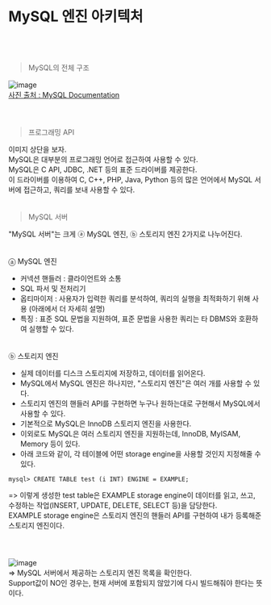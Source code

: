# MySQL 엔진 아키텍처
　   
　   
> MySQL의 전체 구조

![image](https://github.com/inpink/CS_Database_Study/assets/108166692/fa116b19-6a69-4540-bc8a-fb80c875500d)　   
[ 사진 출처 : MySQL Documentation](https://dev.mysql.com/doc/refman/8.0/en/pluggable-storage-overview.html)　   
　   
　   
> 프로그래밍 API

이미지 상단을 보자.　   
MySQL은 대부분의 프로그래밍 언어로 접근하여 사용할 수 있다. 　   
MySQL은 C API, JDBC, .NET 등의 표준 드라이버를 제공한다. 　   
이 드라이버를 이용하여 C, C++, PHP, Java, Python 등의 많은 언어에서 MySQL 서버에 접근하고, 쿼리를 보내 사용할 수 있다.　   
　   
> MySQL 서버

"MySQL 서버"는 크게 ⓐ MySQL 엔진,  ⓑ 스토리지 엔진 2가지로 나누어진다.　   

　   
ⓐ MySQL 엔진 　   
  - 커넥션 핸들러 : 클라이언트와 소통　   
  - SQL 파서 및 전처리기　   
  - 옵티마이저 : 사용자가 입력한 쿼리를 분석하여, 쿼리의 실행을 최적화하기 위해 사용 (아래에서 더 자세히 설명)　   
  - 특징 : 표준 SQL 문법을 지원하여, 표준 문법을 사용한 쿼리는 타 DBMS와 호환하여 실행할 수 있다.　   

　   
ⓑ 스토리지 엔진　   
  - 실제 데이터를 디스크 스토리지에 저장하고, 데이터를 읽어온다.　   
  - MySQL에서 MySQL 엔진은 하나지만, "스토리지 엔진"은 여러 개를 사용할 수 있다. 　   
  - 스토리지 엔진의 핸들러 API를 구현하면 누구나 원하는대로 구현해서 MySQL에서 사용할 수 있다.　   
  - 기본적으로 MySQL은 InnoDB 스토리지 엔진을 사용한다.　   
  - 이외로도 MySQL은 여러 스토리지 엔진을 지원하는데, InnoDB, MyISAM, Memory 등이 있다.　   
  - 아래 코드와 같이, 각 테이블에 어떤 storage engine을 사용할 것인지 지정해줄 수 있다.　   
~~~
mysql> CREATE TABLE test (i INT) ENGINE = EXAMPLE;
~~~
=> 이렇게 생성한 test table은 EXAMPLE storage engine이 데이터를 읽고, 쓰고, 수정하는 작업(INSERT, UPDATE, DELETE, SELECT 등)을 담당한다.　   
EXAMPLE storage engine은 스토리지 엔진의 핸들러 API를 구현하여 내가 등록해준 스토리지 엔진이다.　   
　   

　   　   
![image](https://github.com/inpink/CS_Database_Study/assets/108166692/b040a90b-849d-483d-bc25-46d1a9b50404)　   
=> MySQL 서버에서 제공하는 스토리지 엔진 목록을 확인한다.　   
Support값이 NO인 경우는, 현재 서버에 포함되지 않았기에 다시 빌드해줘야 한다는 뜻이다.　   
　   
